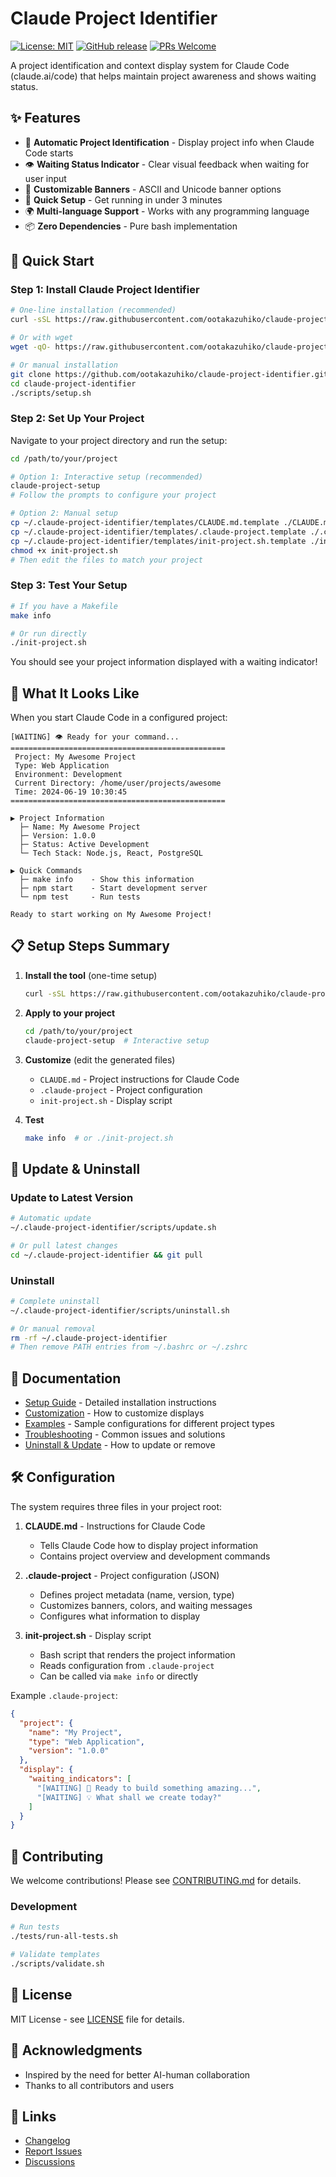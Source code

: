 # Claude Project Identifier

[![License: MIT](https://img.shields.io/badge/License-MIT-yellow.svg)](https://opensource.org/licenses/MIT)
[![GitHub release](https://img.shields.io/github/release/ootakazuhiko/claude-project-identifier.svg)](https://github.com/ootakazuhiko/claude-project-identifier/releases)
[![PRs Welcome](https://img.shields.io/badge/PRs-welcome-brightgreen.svg?style=flat-square)](http://makeapullrequest.com)

A project identification and context display system for Claude Code (claude.ai/code) that helps maintain project awareness and shows waiting status.

## ✨ Features

- 🎯 **Automatic Project Identification** - Display project info when Claude Code starts
- 👁️ **Waiting Status Indicator** - Clear visual feedback when waiting for user input
- 🎨 **Customizable Banners** - ASCII and Unicode banner options
- 🚀 **Quick Setup** - Get running in under 3 minutes
- 🌍 **Multi-language Support** - Works with any programming language
- 📦 **Zero Dependencies** - Pure bash implementation

## 🚀 Quick Start

### Step 1: Install Claude Project Identifier

```bash
# One-line installation (recommended)
curl -sSL https://raw.githubusercontent.com/ootakazuhiko/claude-project-identifier/main/scripts/install.sh | bash

# Or with wget
wget -qO- https://raw.githubusercontent.com/ootakazuhiko/claude-project-identifier/main/scripts/install.sh | bash

# Or manual installation
git clone https://github.com/ootakazuhiko/claude-project-identifier.git
cd claude-project-identifier
./scripts/setup.sh
```

### Step 2: Set Up Your Project

Navigate to your project directory and run the setup:

```bash
cd /path/to/your/project

# Option 1: Interactive setup (recommended)
claude-project-setup
# Follow the prompts to configure your project

# Option 2: Manual setup
cp ~/.claude-project-identifier/templates/CLAUDE.md.template ./CLAUDE.md
cp ~/.claude-project-identifier/templates/.claude-project.template ./.claude-project
cp ~/.claude-project-identifier/templates/init-project.sh.template ./init-project.sh
chmod +x init-project.sh
# Then edit the files to match your project
```

### Step 3: Test Your Setup

```bash
# If you have a Makefile
make info

# Or run directly
./init-project.sh
```

You should see your project information displayed with a waiting indicator!

## 📸 What It Looks Like

When you start Claude Code in a configured project:

```
[WAITING] 👁️ Ready for your command...
================================================
 Project: My Awesome Project
 Type: Web Application
 Environment: Development
 Current Directory: /home/user/projects/awesome
 Time: 2024-06-19 10:30:45
================================================

▶ Project Information
  ├─ Name: My Awesome Project
  ├─ Version: 1.0.0
  ├─ Status: Active Development
  └─ Tech Stack: Node.js, React, PostgreSQL

▶ Quick Commands
  ├─ make info    - Show this information
  ├─ npm start    - Start development server
  └─ npm test     - Run tests

Ready to start working on My Awesome Project!
```

## 📋 Setup Steps Summary

1. **Install the tool** (one-time setup)
   ```bash
   curl -sSL https://raw.githubusercontent.com/ootakazuhiko/claude-project-identifier/main/scripts/install.sh | bash
   ```

2. **Apply to your project**
   ```bash
   cd /path/to/your/project
   claude-project-setup  # Interactive setup
   ```

3. **Customize** (edit the generated files)
   - `CLAUDE.md` - Project instructions for Claude Code
   - `.claude-project` - Project configuration
   - `init-project.sh` - Display script

4. **Test**
   ```bash
   make info  # or ./init-project.sh
   ```

## 🔄 Update & Uninstall

### Update to Latest Version

```bash
# Automatic update
~/.claude-project-identifier/scripts/update.sh

# Or pull latest changes
cd ~/.claude-project-identifier && git pull
```

### Uninstall

```bash
# Complete uninstall
~/.claude-project-identifier/scripts/uninstall.sh

# Or manual removal
rm -rf ~/.claude-project-identifier
# Then remove PATH entries from ~/.bashrc or ~/.zshrc
```

## 📖 Documentation

- [Setup Guide](docs/setup-guide.md) - Detailed installation instructions
- [Customization](docs/customization.md) - How to customize displays
- [Examples](examples/) - Sample configurations for different project types
- [Troubleshooting](docs/troubleshooting.md) - Common issues and solutions
- [Uninstall & Update](docs/uninstall-update.md) - How to update or remove

## 🛠️ Configuration

The system requires three files in your project root:

1. **CLAUDE.md** - Instructions for Claude Code
   - Tells Claude Code how to display project information
   - Contains project overview and development commands

2. **.claude-project** - Project configuration (JSON)
   - Defines project metadata (name, version, type)
   - Customizes banners, colors, and waiting messages
   - Configures what information to display

3. **init-project.sh** - Display script
   - Bash script that renders the project information
   - Reads configuration from `.claude-project`
   - Can be called via `make info` or directly

Example `.claude-project`:
```json
{
  "project": {
    "name": "My Project",
    "type": "Web Application",
    "version": "1.0.0"
  },
  "display": {
    "waiting_indicators": [
      "[WAITING] 🚀 Ready to build something amazing...",
      "[WAITING] 💡 What shall we create today?"
    ]
  }
}
```

## 🤝 Contributing

We welcome contributions! Please see [CONTRIBUTING.md](CONTRIBUTING.md) for details.

### Development

```bash
# Run tests
./tests/run-all-tests.sh

# Validate templates
./scripts/validate.sh
```

## 📄 License

MIT License - see [LICENSE](LICENSE) file for details.

## 🙏 Acknowledgments

- Inspired by the need for better AI-human collaboration
- Thanks to all contributors and users

## 🔗 Links

- [Changelog](CHANGELOG.md)
- [Report Issues](https://github.com/ootakazuhiko/claude-project-identifier/issues)
- [Discussions](https://github.com/ootakazuhiko/claude-project-identifier/discussions)
